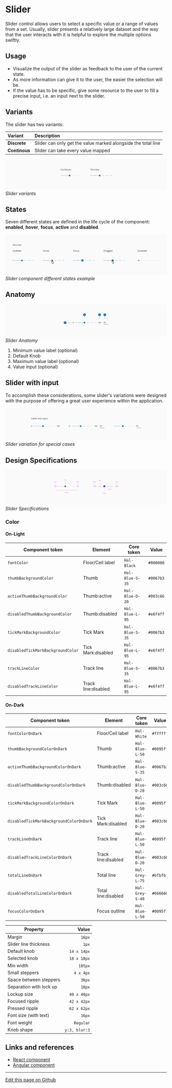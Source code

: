 # Slider

Slider control allows users to select a specific value or a range of values from a set. Usually, slider presents a relatively large dataset and the way that the user interacts with it is helpful to explore the multiple options swiftly.


## Usage

- Visualize the output of the slider as feedback to the user of the current state.
- As more information can give it to the user, the easier the selection will be.
- If the value has to be specific, give some resource to the user to fill a precise input, i.e. an input next to the slider.


## Variants

The slider has two variants:

| Variant         | Description
| :-------------- | :-------------------------------------------------------------- |
| **Discrete**    | Slider can only get the value marked alongside the total line   |
| **Continous**   | Slider can take every value mapped                              |

![Slider variants](images/slider_variants.png "Slider variants")
_Slider variants_


## States

Seven different states are defined in the life cycle of the component: **enabled**, **hover**, **focus**, **active** and **disabled**.

![Slider component different states example](images/slider_states_discrete.png "Slider component different states example")
_Slider component different states example_


## Anatomy

![Slider Anatomy](images/slider_anatomy.png "Slider Anatomy")
_Slider Anatomy_

1. Minimum value label (optional)
2. Default Knob
3. Maximum value label (optional)
4. Value input (optional)


## Slider with input

To accomplish these considerations, some slider's variations were designed with the purpose of offering a great user experience within the application.

![Slider variation for special cases](images/slider_special.png "Slider variation for special cases")
_Slider variation for special cases_



## Design Specifications

![Slider Specifications](images/slider_specs.png "Slider Specifications")
_Slider Specifications_


### Color

#### On-Light

| Component token                   | Element             | Core token      | Value     |
|  --                               |  --                 |  --             |  --       |
| `fontColor`                       | Floor/Ceil label    | `Hal-Black`     | `#000000` |
| `thumbBackgroundColor`            | Thumb               | `Hal-Blue-S-35` | `#0067b3` |
| `activeThumbBackgroundColor`      | Thumb:active        | `Hal-Blue-D-20` | `#003c66` |
| `disabledThumbBackgroundColor`    | Thumb:disabled      | `Hal-Blue-L-95` | `#e6f4ff` |
| `tickMarkBackgroundColor`         | Tick Mark           | `Hal-Blue-S-35` | `#0067b3` |
| `disabledTickMarkBackgroundColor` | Tick Mark:disabled  | `Hal-Blue-L-95` | `#e6f4ff` |
| `trackLineColor`                  | Track line          | `Hal-Blue-S-35` | `#0067b3` |
| `disabledTrackLineColor`	        | Track line:disabled | `Hal-Blue-L-95` | `#e6f4ff` |

#### On-Dark

| Component token                           |   Element             |   Core token      |   Value       |
|  --                                       |  --                   |  --               |  --           |
| `fontColorOnDark`                         |   Floor/Ceil label    |   `Hal-White`     |   `#ffffff`   |
| `thumbBackgroundColorOnDark`              |   Thumb               |   `Hal-Blue-L-50` |   `#0095ff`   |
| `activeThumbBackgroundColorOnDark`        |   Thumb:active        |   `Hal-Blue-S-35` |   `#0067b3`   |
| `disabledThumbBackgroundColorOnDark`	    |   Thumb:disabled      |   `Hal-Blue-D-20` |   `#003c66`   |
| `tickMarkBackgroundColorOnDark`	          |   Tick Mark           |   `Hal-Blue-L-50` |   `#0095ff`   |
| `disabledTickMarkBackgroundColorOnDark`   |   Tick Mark:disabled  |   `Hal-Blue-D-20` |   `#003c66`   |
| `trackLineOnDark`                         |   Track line          |   `Hal-Blue-L-50` |   `#0095ff`   |
| `disabledTrackLineColorOnDark`            |   Track line:disabled |   `Hal-Blue-D-20` |   `#003c66`   |
| `totalLineOnDark`	                        |   Total line          |   `Hal-Grey-L-75` |   `#bfbfbf`   |
| `disabledTotalLineColorOnDark`            |   Total line:disabled |   `Hal-Grey-S-40` |   `#666666`   |
| `focusColorOnDark`                        |   Focus outline       |   `Hal-Blue-L-50` |   `#0095ff`   |


| Property                |         Value |
| ----------------------- | ------------: |
| Margin                  |        `16px` |
| Slider line thickness   |         `1px` |
| Default knob            |   `14 x 14px` |
| Selected knob           |   `18 x 18px` |
| Min width               |       `185px` |
| Small steppers          |     `4 x 4px` |
| Space between steppers  |        `36px` |
| Separation with lock up |        `10px` |
| Lockup size             |   `40 x 40px` |
| Focused ripple          |   `42 x 42px` |
| Pressed ripple          |   `62 x 62px` |
| Font size (with text)   |        `16px` |
| Font weight             |     `Regular` |
| Knob shape              | `y:3, blur:3` |

## Links and references

- [React component](https://developer.dxc.com/tools/react/3/#/components/slider)
- [Angular component](https://developer.dxc.com/tools/angular/3/#/components/slider)

____________________________________________________________

[Edit this page on Github](https://github.com/dxc-technology/halstack-style-guide/blob/master/guidelines/components/slider/README.md)

